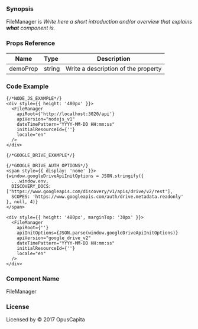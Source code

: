 ### Synopsis

FileManager is 
*Write here a short introduction and/or overview that explains **what** component is.*

### Props Reference

| Name                           | Type                    | Description                                                 |
| ------------------------------ | :---------------------- | ----------------------------------------------------------- |
| demoProp                       | string                  | Write a description of the property                         |

### Code Example

```
{/*NODE_JS_EXAMPLE*/}
<div style={{ height: '480px' }}>
  <FileManager
    apiRoot={'http://localhost:3020/api'}
    apiVersion="nodejs_v1"
    dateTimePattern="YYYY-MM-DD HH:mm:ss"
    initialResourceId={''}
    locale="en"
  />
</div>

{/*GOOGLE_DRIVE_EXAMPLE*/}

{/*GOOGLE_DRIVE_AUTH_OPTIONS*/}
<span style={{ display: 'none' }}>
{window.googleDriveApiInitOptions = JSON.stringify({
  ...window.env,
  DISCOVERY_DOCS: ['https://www.googleapis.com/discovery/v1/apis/drive/v2/rest'],
  SCOPES: 'https://www.googleapis.com/auth/drive.metadata.readonly'
}, null, 4)}
</span>

<div style={{ height: '480px', marginTop: '30px' }}>
  <FileManager
    apiRoot={''}
    apiInitOptions={JSON.parse(window.googleDriveApiInitOptions)}
    apiVersion="google_drive_v2"
    dateTimePattern="YYYY-MM-DD HH:mm:ss"
    initialResourceId={''}
    locale="en"
  />
</div>
```

### Component Name

FileManager

### License

Licensed by © 2017 OpusCapita

